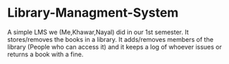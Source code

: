 # Library-Managment-System
A simple LMS we (Me,Khawar,Nayal) did in our 1st semester. It stores/removes the books in a library. It adds/removes members of the library (People who can access it) and it keeps a log of whoever issues or returns a book with a fine.
